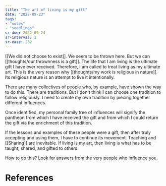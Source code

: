 ```yaml
---
title: "The art of living is my gift"
date: "2022-09-23"
tags:
- "notes"
- "seedlings"
sr-due: 2022-09-24
sr-interval: 1
sr-ease: 232
---
```


[[We did not choose to exist]]. We seem to be thrown here. But we can [[thoughts/our thrownness is a gift]]. The life that I am living is the ultimate gift I have ever received. Therefore, I am called to treat living as my ultimate art. This is the very reason why [[thoughts/my work is religious in nature]]. Its religious nature is an attempt to live it intentionally.

There are many collectives of people who, by example, have shown the way to do this. There are traditions. But I don't think I can choose one tradition to follow religiously. I need to create my own tradition by piecing together different influences.

Once identified, my personal family tree of influences will signify the pantheon from which I have received the gift and from which I could return the gift via the enrichment of this tradition.

If the lessons and examples of these people were a gift, then after truly accepting and using them, I have to continue its movement. Teaching and [[Sharing]] are inevitable. If living is my art, then living is what has to be taught, shared, and gifted to others.

How to do this? Look for answers from the very people who influence you.

# References